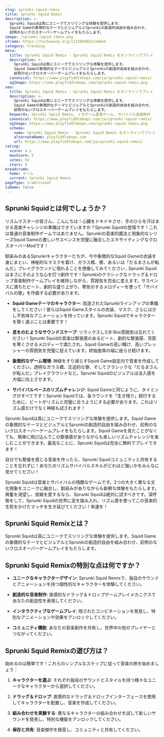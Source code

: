 ```yaml
---
slug: sprunki-squid-remix
title: Sprunki Squid Remix
description: >-
  Sprunki Squidは真にユニークでスリリングな体験を提供します。
  Squid Gameの象徴的なテーマとビジュアルとSprunkiの創造的自由を組み合わせ、
  前例のないクロスオーバーゲームプレイをもたらします。
image: /sprunki-squid-remix.png
iframe: https://turbowarp.org/1123885023/embed
category: trending
meta:
  title: Sprunki Squid Remix - Sprunki Squid Remix をオンラインでプレイ
  description: >-
    Sprunki Squidは真にユニークでスリリングな体験を提供します。
    Squid Gameの象徴的なテーマとビジュアルとSprunkiの創造的自由を組み合わせ、
    前例のないクロスオーバーゲームプレイをもたらします。
  canonical: https://www.playfiddlebops.com/ja/sprunki-squid-remix/
  ogImage: https://www.playfiddlebops.com/sprunki-squid-remix.png
seo:
  title: Sprunki Squid Remix - Sprunki Squid Remix をオンラインでプレイ
  description: >-
    Sprunki Squidは真にユニークでスリリングな体験を提供します。
    Squid Gameの象徴的なテーマとビジュアルとSprunkiの創造的自由を組み合わせ、
    前例のないクロスオーバーゲームプレイをもたらします。
  keywords: Sprunki Squid Remix, イカゲーム音楽ゲーム, サバイバル音楽制作
  canonical: https://www.playfiddlebops.com/ja/sprunki-squid-remix/
  ogImage: https://www.playfiddlebops.com/sprunki-squid-remix.png
  schema:
    name: Sprunki Squid Remix - Sprunki Squid Remix をオンラインでプレイ
    alternateName: playfiddlebops.com
    url: https://www.playfiddlebops.com/ja/sprunki-squid-remix/
rating:
  score: 4.1
  maxScore: 5
  votes: 92
  stars: 4
breadcrumb:
  home: ホーム
  current: Sprunki Squid Remix
pageType: traditional
isDemo: false
---
```


## Sprunki Squidとは何でしょうか？

リズムマスターの皆さん、こんにちは！心臓をドキドキさせ、手のひらを汗ばませる音楽チャレンジの準備はできていますか？Sprunki Squidの登場です！これは普通の音楽制作ゲームではありません。Sprunkiの音楽的魔法と現象的なシリーズSquid Gameの激しいサスペンスを完璧に融合したエキサイティングなクロスオーバーModです！

馴染みのあるSprunkiキャラクターたちが、今や象徴的なSquid Gameの衣装を身にまとい、神秘的なマスクを着け、ガラス橋、寮、あるいは「だるまさんが転んだ」プレイグラウンドに現れることを想像してみてください...Sprunki Squidはまさにそのような心を打つ創作です！Sprunkiのクラシックなドラッグ＆ドロップ音楽制作ゲームプレイを維持しながら、雰囲気を完全に変えます。サスペンスに満ちたビート、劇的な盛り上がり、寒気のするメロディーを使って「サバイバルの歌」を作曲する必要があります。

- **Squid Gameテーマのキャラクター**: 改造されたSprunkiラインアップの準備をしてください！彼らはSquid Gameスタイルの衣装、マスク、さらには少し不気味なアニメーションを持っています。Sprunki Squidでキャラクターを賢く選ぶことは重要です！

- **息をのむようなサウンドスケープ**: リラックスしたB-Box雰囲気は忘れてください！Sprunki Squidの音楽は緊張感のあるビート、劇的な緊張感、背筋を寒くさせるメロディーで満たされ、Squid Gameの高い賭け、高いプレッシャーの雰囲気を完璧に捉えています。終始座席の端に座らせ続けます。

- **象徴的なゲーム環境**: 神経をすり減らすSquid Game設定内で音楽を作成してください。透明なガラス橋、圧迫的な寮、そしてクラシックな「だるまさんが転んだ」プレイグラウンドなど。Sprunki Squidのビジュアルは没入感を大幅に向上させます。

- **サバイバルベースのリズムチャレンジ**: Squid Gameと同じように、タイミングがすべてです！Sprunki Squidでは、各ラウンドを「生き残り」続行するために、ビートがリズムと完璧に合うようにする必要があります。これはリズム感だけでなく神経も試されます！

Sprunki Squidは真にユニークでスリリングな体験を提供します。Squid Gameの象徴的なテーマとビジュアルとSprunkiの創造的自由を組み合わせ、前例のないクロスオーバーゲームプレイをもたらします。Squid Gameを見たことがなくても、簡単に飛び込んでこの緊張感がありながらも楽しいリズムチャレンジを楽しむことができます。最高なことに、Sprunki Squidは完全に無料でプレイできます！

自分でも緊張を感じる音楽を作ったら、Sprunki Squidコミュニティと共有することを忘れずに！あなたのリズムサバイバルスキルがどれほど強いかをみんなに見せてください！

Sprunki Squidは音楽とサバイバルの残酷なゲームです。2つの大きく異なる文化現象をユニークに融合し、馴染みがありながらも新鮮な体験をもたらします。興奮を渇望し、挑戦を愛するなら、Sprunki Squidは絶対に試すべきです。深呼吸をして、Sprunki Squidの世界に足を踏み入れ、リズム感を使ってこの音楽的生死をかけたマッチを生き延びてください！幸運を！

## Sprunki Squid Remixとは？

Sprunki Squidは真にユニークでスリリングな体験を提供します。Squid Gameの象徴的なテーマとビジュアルとSprunkiの創造的自由を組み合わせ、前例のないクロスオーバーゲームプレイをもたらします。

## Sprunki Squid Remixの特別な点は何ですか？

- **ユニークなキャラクターデザイン**: Sprunki Squid Remixで、独自のサウンドとアニメーションを持つ個性的なキャラクターを体験してください。

- **創造的な音楽制作**: 直感的なドラッグ＆ドロップゲームプレイメカニクスであなたの創造性を表現してください。

- **インタラクティブなゲームプレイ**: 隠されたコンビネーションを発見し、特別なアニメーションや効果をアンロックしてください。

- **コミュニティ機能**: あなたの音楽創作を共有し、世界中の他のプレイヤーとつながってください。

## Sprunki Squid Remixの遊び方は？

始めるのは簡単です！これらのシンプルなステップに従って音楽の旅を始めましょう：

1. **キャラクターを選ぶ**: それぞれ独自のサウンドとスタイルを持つ様々なユニークなキャラクターから選択してください。

2. **ドラッグ＆ドロップ**: 直感的なドラッグ＆ドロップインターフェースを使用してキャラクターを配置し、音楽を作成してください。

3. **組み合わせを実験する**: 異なるキャラクターの組み合わせを試して新しいサウンドを発見し、特別な機能をアンロックしてください。

4. **保存と共有**: 音楽傑作を録音し、コミュニティと共有してください。